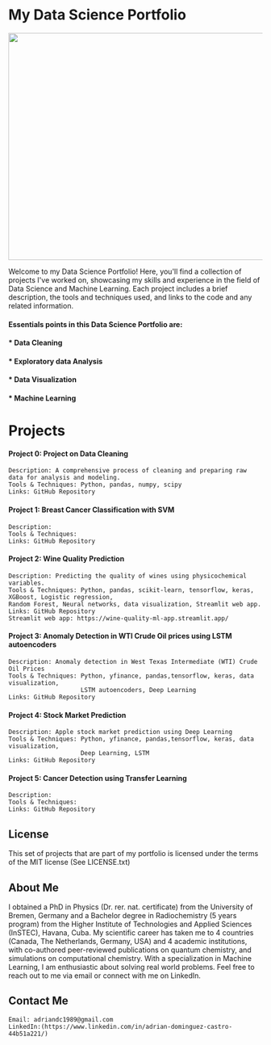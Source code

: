 # My Data Science Portfolio

<img src="https://github.com/DrAdrianDC/Portfolio-for-Data-Science/assets/157868503/1ae2f241-d776-44ea-ae53-c0c1270384c1.type" width="750" height="450">

Welcome to my Data Science Portfolio! Here, you'll find a collection of projects I've worked on, showcasing my skills and experience in the field of Data Science and Machine Learning. Each project includes a brief description, the tools and techniques used, and links to the code and any related information.

#### Essentials points in this Data Science Portfolio are:
#### * Data Cleaning 
#### * Exploratory data Analysis
#### * Data Visualization
#### * Machine Learning

# Projects

#### Project 0: Project on Data Cleaning
    Description: A comprehensive process of cleaning and preparing raw data for analysis and modeling. 
    Tools & Techniques: Python, pandas, numpy, scipy
    Links: GitHub Repository

#### Project 1: Breast Cancer Classification with SVM
    Description: 
    Tools & Techniques: 
    Links: GitHub Repository    

#### Project 2: Wine Quality Prediction

    Description: Predicting the quality of wines using physicochemical variables.
    Tools & Techniques: Python, pandas, scikit-learn, tensorflow, keras, XGBoost, Logistic regression, 
    Random Forest, Neural networks, data visualization, Streamlit web app.
    Links: GitHub Repository
    Streamlit web app: https://wine-quality-ml-app.streamlit.app/

#### Project 3: Anomaly Detection in WTI Crude Oil prices using LSTM autoencoders

    Description: Anomaly detection in West Texas Intermediate (WTI) Crude Oil Prices
    Tools & Techniques: Python, yfinance, pandas,tensorflow, keras, data visualization, 
                        LSTM autoencoders, Deep Learning
    Links: GitHub Repository  

#### Project 4: Stock Market Prediction
    Description: Apple stock market prediction using Deep Learning
    Tools & Techniques: Python, yfinance, pandas,tensorflow, keras, data visualization, 
                        Deep Learning, LSTM
    Links: GitHub Repository


#### Project 5: Cancer Detection using Transfer Learning
    Description: 
    Tools & Techniques: 
    Links: GitHub Repository



## License

This set of projects that are part of my portfolio is licensed under the terms of the MIT license (See LICENSE.txt)


    
    
## About Me
I obtained a PhD in Physics (Dr. rer. nat. certificate) from the University of Bremen, Germany and a Bachelor degree in Radiochemistry (5 years program) from the Higher Institute of Technologies and Applied Sciences (InSTEC), Havana, Cuba. My scientific career has taken me to 4 countries (Canada, The Netherlands, Germany, USA) and 4 academic institutions, with co-authored peer-reviewed publications on quantum chemistry, and simulations on computational chemistry.
With a specialization in Machine Learning, I am enthusiastic about solving real world problems. 
Feel free to reach out to me via email or connect with me on LinkedIn.

## Contact Me

    Email: adriandc1989@gmail.com
    LinkedIn:(https://www.linkedin.com/in/adrian-dominguez-castro-44b51a221/)

    
